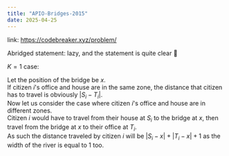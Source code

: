 ```yaml
---
title: "APIO-Bridges-2015"
date: 2025-04-25
---
```


link: https://codebreaker.xyz/problem/ 

Abridged statement: lazy, and the statement is quite clear 🤡

$K=1$ case:  

Let the position of the bridge be $x$.  
If citizen $i$'s office and house are in the same zone, the distance that citizen has to travel is obviously $|S_i-T_i|$.  
Now let us consider the case where citizen $i$'s office and house are in different zones.  
Citizen $i$ would have to travel from their house at $S_i$ to the bridge at $x$, then travel from the bridge at $x$ to their office at $T_i$.  
As such the distance traveled by citizen $i$ will be $|S_i-x|+|T_i-x|+1$ as the width of the river is equal to $1$ too.



